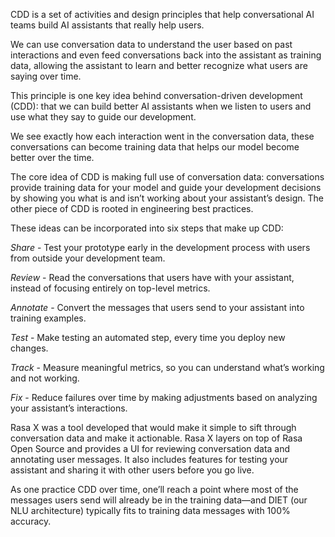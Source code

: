 CDD is a set of activities and design principles that help conversational AI teams build AI assistants that really help users.

We can use conversation data to understand the user based on past interactions and even feed conversations back into the assistant as training data, allowing the assistant to learn and better recognize what users are saying over time.

This principle is one key idea behind conversation-driven development (CDD): that we can build better AI assistants when we listen to users and use what they say to guide our development.

We see exactly how each interaction went in the conversation data, these conversations can become training data that helps our model become better over the time.

The core idea of CDD is making full use of conversation data: conversations provide training data for your model and guide your development decisions by showing you what is and isn’t working about your assistant’s design. The other piece of CDD is rooted in engineering best practices.

These ideas can be incorporated into six steps that make up CDD:

*Share* - Test your prototype early in the development process with users from outside your development team.

*Review* - Read the conversations that users have with your assistant, instead of focusing entirely on top-level metrics.

*Annotate* - Convert the messages that users send to your assistant into training examples.

*Test* - Make testing an automated step, every time you deploy new changes.

*Track* - Measure meaningful metrics, so you can understand what’s working and not working.

*Fix* - Reduce failures over time by making adjustments based on analyzing your assistant’s interactions.

Rasa X was a tool developed that would make it simple to sift through conversation data and make it actionable. Rasa X layers on top of Rasa Open Source and provides a UI for reviewing conversation data and annotating user messages. It also includes features for testing your assistant and sharing it with other users before you go live.

As one practice CDD over time, one’ll reach a point where most of the messages users send will already be in the training data—and DIET (our NLU architecture) typically fits to training data messages with 100% accuracy. 
